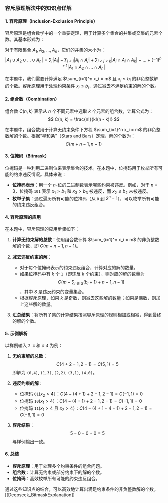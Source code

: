 ### 容斥原理解法中的知识点详解

#### 1. **容斥原理（Inclusion-Exclusion Principle）**
容斥原理是组合数学中的一个重要定理，用于计算多个集合的并集或交集的元素个数。其基本形式为：

对于有限集合 $A_1, A_2, \ldots, A_n$，它们的并集的大小为：
$$
|A_1 \cup A_2 \cup \ldots \cup A_n| = \sum_{i} |A_i| - \sum_{i < j} |A_i \cap A_j| + \sum_{i < j < k} |A_i \cap A_j \cap A_k| - \ldots + (-1)^{n+1} |A_1 \cap A_2 \cap \ldots \cap A_n|
$$

在本题中，我们需要计算满足 $\sum_{i=1}^n x_i = m$ 且 $x_i \leq b_i$ 的非负整数解的个数。容斥原理用于处理约束条件 $x_i \leq b_i$，通过减去不满足约束的解的个数。

#### 2. **组合数（Combination）**
组合数 $C(n, k)$ 表示从 $n$ 个不同元素中选取 $k$ 个元素的组合数，计算公式为：
$$
C(n, k) = \frac{n!}{k!(n - k)!}
$$

在本题中，组合数用于计算无约束条件下方程 $\sum_{i=1}^n x_i = m$ 的非负整数解的个数。根据“星和条”（Stars and Bars）定理，解的个数为：
$$
C(m + n - 1, n - 1)
$$

#### 3. **位掩码（Bitmask）**
位掩码是一种利用二进制位来表示集合的技术。在本题中，位掩码用于枚举所有可能的约束违反情况。具体来说：

- **位掩码表示**：用一个 $n$-位的二进制数表示哪些约束被违反。例如，对于 $n = 3$，位掩码 `101` 表示 $x_1 > b_1$ 和 $x_3 > b_3$ 被违反，而 $x_2 \leq b_2$ 未被违反。
- **枚举子集**：通过遍历所有可能的位掩码（从 `0` 到 $2^n - 1$），可以枚举所有可能的约束违反组合。

#### 4. **容斥原理的应用**
在本题中，容斥原理的应用步骤如下：

1. **计算无约束解的总数**：使用组合数计算 $\sum_{i=1}^n x_i = m$ 的非负整数解的个数，即 $C(m + n - 1, n - 1)$。

2. **减去违反约束的解**：
   - 对于每个位掩码表示的约束违反组合，计算对应的解的数量。
   - 如果位掩码中有 $k$ 个 `1`（即违反 $k$ 个约束），则对应的解的数量为 $$C(m - \sum_{i \in S} (b_i + 1) + n - 1, n - 1)$$，其中 $S$ 是违反约束的变量集合。
   - 根据容斥原理，如果 $k$ 是奇数，则减去这些解的数量；如果是偶数，则加上这些解的数量。

3. **汇总结果**：将所有子集的计算结果按照容斥原理的规则相加或相减，得到最终的解的个数。

#### 5. **示例解析**
以样例输入 `2 4` 和 `4 4` 为例：

1. **无约束解的总数**：
$$
   C(4 + 2 - 1, 2 - 1) = C(5, 1) = 5
$$
   即解为 `(0,4)`, `(1,3)`, `(2,2)`, `(3,1)`, `(4,0)`。

2. **违反约束的解**：
   - 位掩码 `01`$( x_2 > 4$）：$C(4 - (4 + 1) + 2 - 1, 2 - 1) = C(-1, 1) = 0$
   - 位掩码 `10`$( x_1 > 4$）：$C(4 - (4 + 1) + 2 - 1, 2 - 1) = C(-1, 1) = 0$
   - 位掩码 `11`$( x_1 > 4$ 且 $x_2 > 4$）：$C(4 - (4 + 1 + 4 + 1) + 2 - 1, 2 - 1) = C(-6, 1) = 0$

3. **容斥结果**：
$$
   5 - 0 - 0 + 0 = 5
$$
   与样例输出一致。

#### 6. **总结**
- **容斥原理**：用于处理多个约束条件的组合问题。
- **组合数**：计算无约束或部分约束下的解的个数。
- **位掩码**：高效枚举所有可能的约束违反组合。

通过这些知识点的结合，可以高效地计算出满足约束条件的非负整数解的个数。
[[Deepseek_BitmaskExplanation]]
